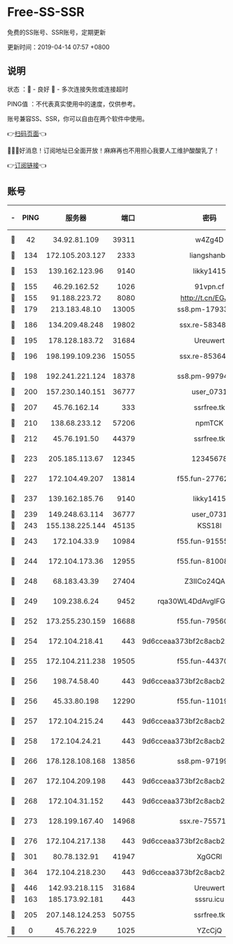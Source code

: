 # Free-SS-SSR

免费的SS账号、SSR账号，定期更新

更新时间：2019-04-14 07:57 +0800

## 说明

状态     ：🙂 - 良好 🙁 - 多次连接失败或连接超时

PING值   ：不代表真实使用中的速度，仅供参考。

账号兼容SS、SSR，你可以自由在两个软件中使用。

👉[扫码页面](https://liesauer.github.io/Free-SS-SSR/)👈

🎉🎉🎉好消息！订阅地址已全面开放！麻麻再也不用担心我要人工维护酸酸乳了！

👉[订阅链接](https://www.liesauer.net/yogurt/subscribe?ACCESS_TOKEN=DAYxR3mMaZAsaqUb)👈

## 账号

|-|PING|服务器|端口|密码|加密方式|区域|
|:----:|:----:|:-----:|-----:|:----:|:----:|:----:|
|🙂|42|34.92.81.109|39311|w4Zg4D|chacha20-ietf|US|
|🙂|134|172.105.203.127|2333|liangshanbo|chacha20|JP|
|🙂|153|139.162.123.96|9140|likky1415|aes-256-cfb|JP|
|🙂|155|46.29.162.52|1026|91vpn.cf|rc4-md5|RU|
|🙂|155|91.188.223.72|8080|http://t.cn/EGJIyrl|rc4-md5|RU|
|🙂|179|213.183.48.10|13005|ss8.pm-17933646|rc4-md5|RU|
|🙂|186|134.209.48.248|19802|ssx.re-58348307|aes-256-cfb|US|
|🙂|195|178.128.183.72|31684|Ureuwert|chacha20|US|
|🙂|196|198.199.109.236|15055|ssx.re-85364694|aes-256-cfb|US|
|🙂|198|192.241.221.124|18378|ss8.pm-99794211|aes-256-cfb|US|
|🙂|200|157.230.140.151|36777|user_0731|chacha20|US|
|🙂|207|45.76.162.14|333|ssrfree.tk|aes-256-cfb|SG|
|🙂|210|138.68.233.12|57206|npmTCK|rc4-md5|US|
|🙂|212|45.76.191.50|44379|ssrfree.tk|aes-256-cfb|SG|
|🙂|223|205.185.113.67|12345|12345678|aes-256-cfb|US|
|🙂|227|172.104.49.207|13814|f55.fun-27762527|aes-256-cfb|SG|
|🙂|237|139.162.185.76|9140|likky1415|aes-256-cfb|DE|
|🙂|239|149.248.63.114|36777|user_0731|chacha20|CA|
|🙂|243|155.138.225.144|45135|KSS18l|rc4-md5|US|
|🙂|243|172.104.33.9|10984|f55.fun-91555287|aes-256-cfb|SG|
|🙂|244|172.104.173.36|12955|f55.fun-81008774|aes-256-cfb|SG|
|🙂|248|68.183.43.39|27404|Z3IICo24QAHu|aes-256-cfb|GB|
|🙂|249|109.238.6.24|9452|rqa30WL4DdAvgIFG6Fs3znzTa|aes-256-cfb|FR|
|🙂|252|173.255.230.159|16688|f55.fun-79560972|aes-256-cfb|US|
|🙂|254|172.104.218.41|443|9d6cceaa373bf2c8acb22e60b6a58be6|aes-256-cfb|US|
|🙂|255|172.104.211.238|19505|f55.fun-44370256|aes-256-cfb|US|
|🙂|256|198.74.58.40|443|9d6cceaa373bf2c8acb22e60b6a58be6|aes-256-cfb|US|
|🙂|256|45.33.80.198|12290|f55.fun-11019774|aes-256-cfb|US|
|🙂|257|172.104.215.24|443|9d6cceaa373bf2c8acb22e60b6a58be6|aes-256-cfb|US|
|🙂|258|172.104.24.21|443|9d6cceaa373bf2c8acb22e60b6a58be6|aes-256-cfb|US|
|🙂|266|178.128.108.168|13856|ss8.pm-97199813|aes-256-cfb|SG|
|🙂|267|172.104.209.198|443|9d6cceaa373bf2c8acb22e60b6a58be6|aes-256-cfb|US|
|🙂|268|172.104.31.152|443|9d6cceaa373bf2c8acb22e60b6a58be6|aes-256-cfb|US|
|🙂|273|128.199.167.40|14968|ssx.re-75571963|aes-256-cfb|SG|
|🙂|276|172.104.217.138|443|9d6cceaa373bf2c8acb22e60b6a58be6|aes-256-cfb|US|
|🙂|301|80.78.132.91|41947|XgGCRl|rc4-md5|DE|
|🙂|364|172.104.218.230|443|9d6cceaa373bf2c8acb22e60b6a58be6|aes-256-cfb|US|
|🙂|446|142.93.218.115|31684|Ureuwert|chacha20|IN|
|🙂|163|185.173.92.181|443|sssru.icu|rc4-md5|RU|
|🙂|205|207.148.124.253|50755|ssrfree.tk|aes-256-cfb|SG|
|🙁|0|45.76.222.9|1025|YZcCjQ|rc4-md5|JP|

